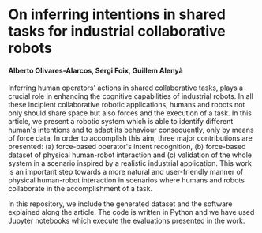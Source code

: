# On inferring intentions in shared tasks for industrial collaborative robots

#### Alberto Olivares-Alarcos, Sergi Foix, Guillem Alenyà

Inferring human operators' actions in shared collaborative tasks, plays a crucial role in enhancing the cognitive capabilities of industrial robots. In all these incipient collaborative robotic applications, humans and robots not only should share space but also forces and the execution of a task.  In this article, we present a robotic system which is able to identify different human's intentions and to adapt its behaviour consequently, only by means of force data. In order to accomplish this aim, three major contributions are presented: (a) force-based operator's intent recognition, (b) force-based dataset of physical human-robot interaction and (c) validation of the whole system in a scenario inspired by a realistic industrial application. This work is an important step towards a more natural and user-friendly manner of physical human-robot interaction in scenarios where humans and robots collaborate in the accomplishment of a task. 

In this repository, we include the generated dataset and the software explained along the article. The code is written in Python and we have used Jupyter notebooks which execute the evaluations presented in the work. 

